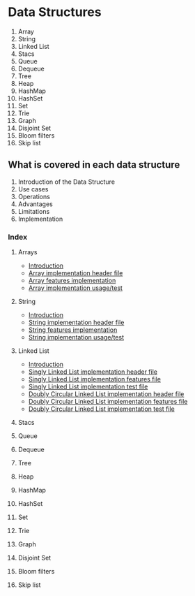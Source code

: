 # Data Structures

1. Array
2. String
3. Linked List
4. Stacs
5. Queue
6. Dequeue
7. Tree
8. Heap
9. HashMap
10. HashSet
11. Set
12. Trie
13. Graph
14. Disjoint Set
15. Bloom filters
16. Skip list

## What is covered in each data structure

1. Introduction of the Data Structure
2. Use cases
3. Operations
4. Advantages
5. Limitations
6. Implementation

### Index

1. Arrays

   - [Introduction](/Array/INTRODUCTION.md)
   - [Array implementation header file](/Array/array.h)
   - [Array features implementation](/Array/array.c)
   - [Array implementation usage/test](/Array/main.c)

2. String

   - [Introduction](/String/INTRODUCTION.md)
   - [String implementation header file](/String/string.h)
   - [String features implementation](/String/string.c)
   - [String implementation usage/test](/String/main.c)

3. Linked List

   - [Introduction](/Linked%20List/INTRODUCTION.md)
   - [Singly Linked List implementation header file](/Linked%20List/Singly%20Linked%20List/linked_list.h)
   - [Singly Linked List implementation features file](/Linked%20List/Singly%20Linked%20List/linked_list.c)
   - [Singly Linked List implementation test file](/Linked%20List/Singly%20Linked%20List/main.c)
   - [Doubly Circular Linked List implementation header file](/Linked%20List/Doubly%20and%20Circular%20Linked%20List/doubly_circular_list.h)
   - [Doubly Circular Linked List implementation features file](/Linked%20List/Doubly%20and%20Circular%20Linked%20List/doubly_circular_list.c)
   - [Doubly Circular Linked List implementation test file](/Linked%20List/Doubly%20and%20Circular%20Linked%20List/main.c)

4. Stacs

5. Queue

6. Dequeue

7. Tree

8. Heap

9. HashMap

10. HashSet

11. Set

12. Trie

13. Graph

14. Disjoint Set

15. Bloom filters

16. Skip list
